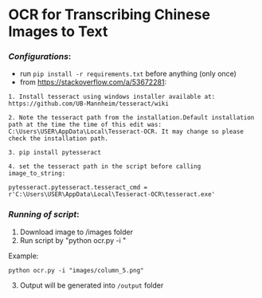 # OCR for Transcribing Chinese Images to Text

### *Configurations*: 
- run ```pip install -r requirements.txt``` before anything (only once)
- from https://stackoverflow.com/a/53672281:
```
1. Install tesseract using windows installer available at: https://github.com/UB-Mannheim/tesseract/wiki

2. Note the tesseract path from the installation.Default installation path at the time the time of this edit was: C:\Users\USER\AppData\Local\Tesseract-OCR. It may change so please check the installation path.

3. pip install pytesseract

4. set the tesseract path in the script before calling image_to_string:

pytesseract.pytesseract.tesseract_cmd = r'C:\Users\USER\AppData\Local\Tesseract-OCR\tesseract.exe'
```

### *Running of script*:

1. Download image to /images folder
2. Run script by "python ocr.py -i <path to image>"

Example:
```
python ocr.py -i "images/column_5.png"
```
3. Output will be generated into `/output` folder

